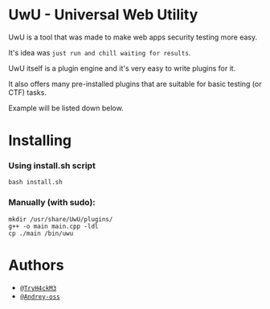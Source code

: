 
# UwU - Universal Web Utility

UwU is a tool that was made to make web apps security testing more easy.

It's idea was `just run and chill waiting for results`.

UwU itself is a plugin engine and it's very easy to write plugins for it.

It also offers many pre-installed plugins that are suitable for basic testing (or CTF) tasks.

Example will be listed down below.

# Installing

### Using install.sh script
    bash install.sh
### Manually (with sudo):
    mkdir /usr/share/UwU/plugins/
    g++ -o main main.cpp -ldl
    cp ./main /bin/uwu

# Authors

- [`@TryH4ckM3`](https://www.github.com/Try-H4ck-M3)
- [`@Andrey-oss`](https://github.com/Andrey-oss)

